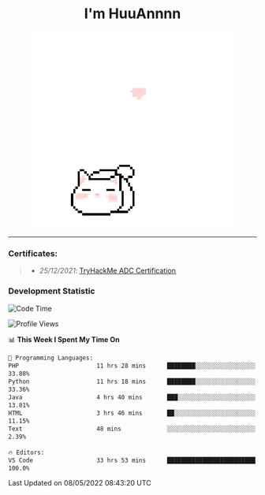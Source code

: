 <h1 align='center'>I'm HuuAnnnn</h1>
<p align="center">
 <img src="cat_intro.gif" />
</p>

___

### Certificates:
>- *25/12/2021*: [TryHackMe ADC Certification](https://tryhackme-certificates.s3-eu-west-1.amazonaws.com/THM-HKVVJOIWJA.png)


### Development Statistic

<!--START_SECTION:waka-->
![Code Time](http://img.shields.io/badge/Code%20Time-175%20hrs%2028%20mins-blue)

![Profile Views](http://img.shields.io/badge/Profile%20Views-1-blue)

📊 **This Week I Spent My Time On** 

```text
💬 Programming Languages: 
PHP                      11 hrs 28 mins      ████████░░░░░░░░░░░░░░░░░   33.88% 
Python                   11 hrs 18 mins      ████████░░░░░░░░░░░░░░░░░   33.36% 
Java                     4 hrs 40 mins       ███░░░░░░░░░░░░░░░░░░░░░░   13.81% 
HTML                     3 hrs 46 mins       ██░░░░░░░░░░░░░░░░░░░░░░░   11.15% 
Text                     48 mins             ░░░░░░░░░░░░░░░░░░░░░░░░░   2.39%

🔥 Editors: 
VS Code                  33 hrs 53 mins      █████████████████████████   100.0%

```


 Last Updated on 08/05/2022 08:43:20 UTC
<!--END_SECTION:waka-->
